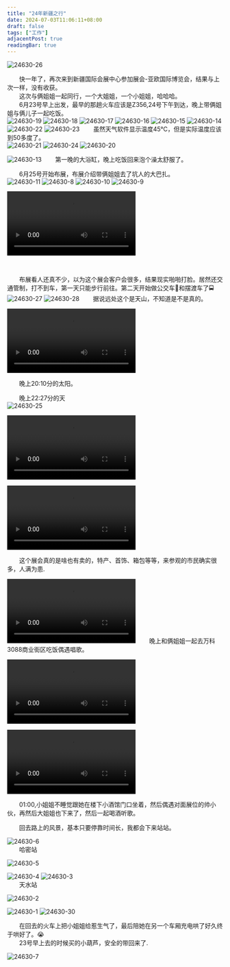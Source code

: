 ```yaml
---
title: "24年新疆之行"
date: 2024-07-03T11:06:11+08:00
draft: false
tags: ["工作"]
adjacentPost: true
readingBar: true
---
```

![24630-26](https://tosspi.github.io/picx-images-hosting/24630-26.3k7vv27dkh.jpg)


&emsp;&emsp;快一年了，再次来到新疆国际会展中心参加展会-亚欧国际博览会，结果与上次一样，没有收获。<br>
&emsp;&emsp;这次与俩姐姐一起同行，一个大姐姐，一个小姐姐，哈哈哈。<br>
&emsp;&emsp;6月23号早上出发，最早的那趟火车应该是Z356,24号下午到达，晚上带俩姐姐与俩儿子一起吃饭。<br>
![24630-19](https://tosspi.github.io/picx-images-hosting/24630-19.4ckrcsnz81.jpg)
![24630-18](https://tosspi.github.io/picx-images-hosting/24630-18.3uupo7mlmn.jpg)
![24630-17](https://tosspi.github.io/picx-images-hosting/24630-17.4n7l5y37cc.jpg)
![24630-16](https://tosspi.github.io/picx-images-hosting/24630-16.7ax1gaw8nx.jpg)
![24630-15](https://tosspi.github.io/picx-images-hosting/24630-15.lvlrjz3yl.jpg)
![24630-14](https://tosspi.github.io/picx-images-hosting/24630-14.3yeblxfoap.jpg)
![24630-22](https://tosspi.github.io/picx-images-hosting/24630-22.4g4daih1z1.jpg)
![24630-23](https://tosspi.github.io/picx-images-hosting/24630-23.969m8x8ocm.jpg)
&emsp;&emsp;虽然天气软件显示温度45°C，但是实际温度应该到50多度了。<br>
![24630-21](https://tosspi.github.io/picx-images-hosting/24630-21.361g46z2ng.jpg)
![24630-24](https://tosspi.github.io/picx-images-hosting/24630-24.1lbp4q1v7x.jpg)
![24630-20](https://tosspi.github.io/picx-images-hosting/24630-20.1759dutkbi.jpg)

![24630-13](https://tosspi.github.io/picx-images-hosting/24630-13.pic.361g46z2k4.jpg)
&emsp;&emsp;第一晚的大浴缸，晚上吃饭回来泡个澡太舒服了。<br>

&emsp;&emsp;6月25号开始布展，布展介绍带俩姐姐去了坑人的大巴扎。<br>
![24630-11](https://tosspi.github.io/picx-images-hosting/24630-11.839wy1cuc1.jpg)
![24630-8](https://tosspi.github.io/picx-images-hosting/24630-8.7p60oqsz7.jpg)
![24630-10](https://tosspi.github.io/picx-images-hosting/24630-10.8vmsfrtg1i.jpg)
![24630-9](https://tosspi.github.io/picx-images-hosting/24630-9.4g4daih1sl.jpg)

<video src="https://cdn.jsdelivr.net/gh/tosspi/mumu@main/uPic/2473-8.mp4" controls></video>

<br>


&emsp;&emsp;布展看人还真不少，以为这个展会客户会很多，结果现实啪啪打脸。居然还交通管制，打不到车，第一天只能步行前往。第二天开始做公交车🚌和摆渡车了🚍<br>
![24630-27](https://tosspi.github.io/picx-images-hosting/24630-27.3k7vv27dkn.jpg)
![24630-28](https://tosspi.github.io/picx-images-hosting/24630-28.1vyixvh3eo.jpg)
&emsp;&emsp;据说远处这个是天山，不知道是不是真的。<br>

<video src="https://cdn.jsdelivr.net/gh/tosspi/mumu@main/uPic/2473-7.mp4" controls></video>

&emsp;&emsp;晚上20:10分的太阳。<br>

&emsp;&emsp;晚上22:27分的天<br>
![24630-25](https://tosspi.github.io/picx-images-hosting/24630-25.839wy1cuhl.jpg)

<video src="https://cdn.jsdelivr.net/gh/tosspi/mumu@main/uPic/2473-3.mp4" controls></video>

<video src="https://cdn.jsdelivr.net/gh/tosspi/mumu@main/uPic/2473-6.mp4" controls></video>

&emsp;&emsp;这个展会真的是啥也有卖的，特产、首饰、箱包等等，来参观的市民确实很多，人满为患.<br>

<video src="https://cdn.jsdelivr.net/gh/tosspi/mumu@main/uPic/2473-5.mp4" controls></video>
&emsp;&emsp;晚上和俩姐姐一起去万科3088商业街区吃饭偶遇唱歌。<br>

<video src="https://cdn.jsdelivr.net/gh/tosspi/mumu@main/uPic/2473-1.mp4" controls></video>

<video src="https://cdn.jsdelivr.net/gh/tosspi/mumu@main/uPic/2473-2.mp4" controls></video>

&emsp;&emsp;01:00,小姐姐不睡觉跟她在楼下小酒馆门口坐着，然后偶遇对面展位的帅小伙，再然后大姐姐也下来了，然后一起喝酒听歌。<br>


&emsp;&emsp;回去路上的风景，基本只要停靠时间长，我都会下来站站。<br>

![24630-6](https://tosspi.github.io/picx-images-hosting/24630-6.1zi4vla5ti.jpg)
<br>
&emsp;&emsp;哈密站

![24630-5](https://tosspi.github.io/picx-images-hosting/24630-5.pf7p9s6he.jpg)
<br>

![24630-4](https://tosspi.github.io/picx-images-hosting/24630-4.51e0wtbhym.jpg)
![24630-3](https://tosspi.github.io/picx-images-hosting/24630-3.1vyixvh30p.jpg)
<br>
&emsp;&emsp;天水站

![24630-2](https://tosspi.github.io/picx-images-hosting/24630-2.58h8s8xnc1.jpg)
<br>

![24630-1](https://tosspi.github.io/picx-images-hosting/24630-1.4ckrcsnyv5.jpg)
![24630-30](https://tosspi.github.io/picx-images-hosting/24630-30.58h8s8xnrq.jpg)
<br>

&emsp;&emsp;在回去的火车上把小姐姐给惹生气了，最后陪她在另一个车厢充电哄了好久终于哄好了。😭<br>
&emsp;&emsp;23号早上去的时候买的小葫芦，安全的带回来了.<br>

![24630-7](https://tosspi.github.io/picx-images-hosting/24630-7.7p60oqsy8.jpg)



